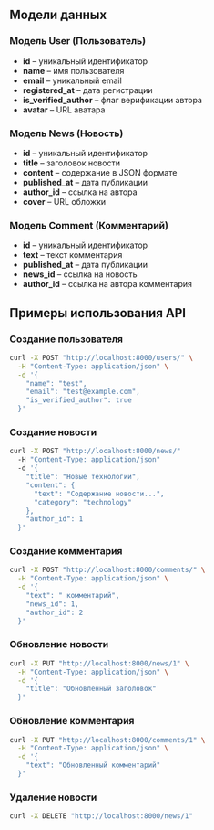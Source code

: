 ## Модели данных

### Модель User (Пользователь)
- **id** – уникальный идентификатор
- **name** – имя пользователя  
- **email** – уникальный email
- **registered_at** – дата регистрации
- **is_verified_author** – флаг верификации автора
- **avatar** – URL аватара

### Модель News (Новость)
- **id** – уникальный идентификатор
- **title** – заголовок новости
- **content** – содержание в JSON формате
- **published_at** – дата публикации
- **author_id** – ссылка на автора
- **cover** – URL обложки

### Модель Comment (Комментарий)
- **id** – уникальный идентификатор
- **text** – текст комментария
- **published_at** – дата публикации
- **news_id** – ссылка на новость
- **author_id** – ссылка на автора комментария

## Примеры использования API

### Создание пользователя

```bash
curl -X POST "http://localhost:8000/users/" \
  -H "Content-Type: application/json" \
  -d '{
    "name": "test", 
    "email": "test@example.com",
    "is_verified_author": true
  }'
```

### Создание новости
```bash
curl -X POST "http://localhost:8000/news/" 
  -H "Content-Type: application/json" 
  -d '{
    "title": "Новые технологии",
    "content": {
      "text": "Содержание новости...",
      "category": "technology"
    },
    "author_id": 1
  }'
```
### Создание комментария
```bash
curl -X POST "http://localhost:8000/comments/" \
  -H "Content-Type: application/json" \
  -d '{
    "text": " комментарий",
    "news_id": 1,
    "author_id": 2
  }'
```
### Обновление новости
```bash
curl -X PUT "http://localhost:8000/news/1" \
  -H "Content-Type: application/json" \
  -d '{
    "title": "Обновленный заголовок"
  }'
```
### Обновление комментария
```bash
curl -X PUT "http://localhost:8000/comments/1" \
  -H "Content-Type: application/json" \
  -d '{
    "text": "Обновленный комментарий"
  }'
```
### Удаление новости
```bash
curl -X DELETE "http://localhost:8000/news/1"
```
